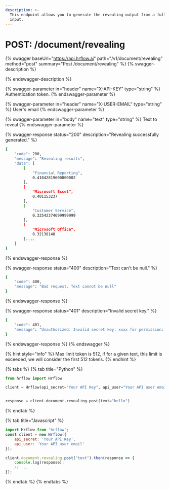 ```yaml
---
description: >-
  This endpoint allows you to generate the revealing output from a full text
  input.
---
```


# POST: /document/revealing

{% swagger baseUrl="https://api.hrflow.ai" path="/v1/document/revealing" method="post" summary="Post /document/revealing" %}
{% swagger-description %}

{% endswagger-description %}

{% swagger-parameter in="header" name="X-API-KEY" type="string" %}
Authentication token.
{% endswagger-parameter %}

{% swagger-parameter in="header" name="X-USER-EMAIL" type="string" %}
User's email
{% endswagger-parameter %}

{% swagger-parameter in="body" name="text" type="string" %}
Text to reveal
{% endswagger-parameter %}

{% swagger-response status="200" description="Revealing successfully generated." %}
```bash
{
    "code": 200,
    "message": "Revealing results",
    "data": [
        [
            "Financial Reporting",
            0.41042819600000002
        ],
        [
            "Microsoft Excel",
            0.401153237
        ],
        [
            "Customer Service",
            0.32542374699999999
        ],
        [
            "Microsoft Office",
            0.32138148
        ]....
    ]
}
```
{% endswagger-response %}

{% swagger-response status="400" description="Text can't be null." %}
```bash
{
    "code": 400,
    "message": "Bad request. Text cannot be null"
}
```
{% endswagger-response %}

{% swagger-response status="401" description="Invalid secret key." %}
```bash
{
    "code": 401,
    "message": "Unauthorized. Invalid secret key: xxxx for permission: write"
}
```
{% endswagger-response %}
{% endswagger %}

{% hint style="info" %}
Max limit token is 512, if for a given text, this limit is exceeded, we will consider the first 512 tokens.
{% endhint %}

{% tabs %}
{% tab title="Python" %}
```python
from hrflow import Hrflow

client = Hrflow(api_secret="Your API Key", api_user="Your API user email")


response = client.document.revealing.post(text="hello")
```
{% endtab %}

{% tab title="Javascript" %}
```javascript
import Hrflow from 'hrflow';
const client = new Hrflow({ 
    api_secret: 'Your API Key',
    api_user: 'Your API user email'
});

client.document.revealing.post("text").then(response => {
    console.log(response);
    // ...
});
```
{% endtab %}
{% endtabs %}
